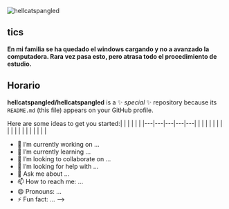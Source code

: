 ![hellcatspangled](https://user-images.githubusercontent.com/114273483/218565560-628bd0c8-91db-4caa-9829-6c1287d3b0de.png)

## __tics__
**En mi familia se ha quedado el windows cargando y no a avanzado la computadora. Rara vez pasa esto, pero atrasa todo el procedimiento de estudio.**
## Horario


**hellcatspangled/hellcatspangled** is a ✨ _special_ ✨ repository because its `README.md` (this file) appears on your GitHub profile.

Here are some ideas to get you started:|   |   |   |   |   |
|---|---|---|---|---|
|   |   |   |   |   |
|   |   |   |   |   |
|   |   |   |   |   |

- 🔭 I’m currently working on ...
- 🌱 I’m currently learning ...
- 👯 I’m looking to collaborate on ...
- 🤔 I’m looking for help with ...
- 💬 Ask me about ...
- 📫 How to reach me: ...
- 😄 Pronouns: ...
- ⚡ Fun fact: ...
-->
